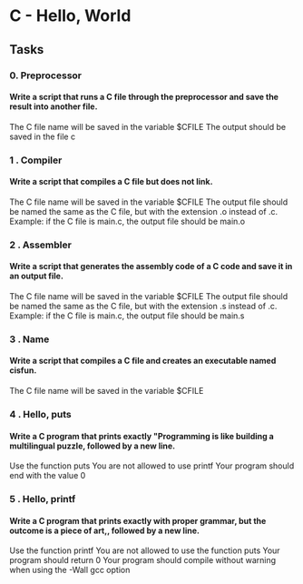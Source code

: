 # C - Hello, World

## Tasks

### 0. Preprocessor

#### Write a script that runs a C file through the preprocessor and save the result into another file.

The C file name will be saved in the variable $CFILE
The output should be saved in the file c

### 1 . Compiler

#### Write a script that compiles a C file but does not link.

The C file name will be saved in the variable $CFILE
The output file should be named the same as the C file, but with the extension .o instead of .c.
Example: if the C file is main.c, the output file should be main.o

### 2 . Assembler

#### Write a script that generates the assembly code of a C code and save it in an output file.

The C file name will be saved in the variable $CFILE
The output file should be named the same as the C file, but with the extension .s instead of .c.
Example: if the C file is main.c, the output file should be main.s

### 3 . Name

#### Write a script that compiles a C file and creates an executable named cisfun.

The C file name will be saved in the variable $CFILE

### 4 . Hello, puts

#### Write a C program that prints exactly "Programming is like building a multilingual puzzle, followed by a new line.

Use the function puts
You are not allowed to use printf
Your program should end with the value 0

### 5 . Hello, printf

#### Write a C program that prints exactly with proper grammar, but the outcome is a piece of art,, followed by a new line.

Use the function printf
You are not allowed to use the function puts
Your program should return 0
Your program should compile without warning when using the -Wall gcc option

###
